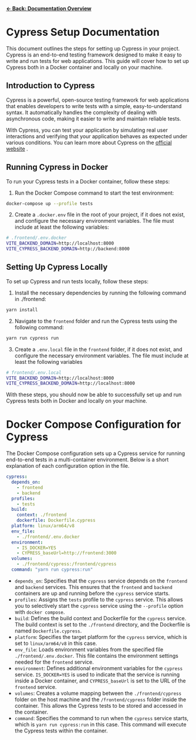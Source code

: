 [**&larr; Back: Documentation Overview**](../../../README.md#documentation-overview)

# Cypress Setup Documentation

This document outlines the steps for setting up Cypress in your project. Cypress is an end-to-end testing framework designed to make it easy to write and run tests for web applications. This guide will cover how to set up Cypress both in a Docker container and locally on your machine.
## Introduction to Cypress

Cypress is a powerful, open-source testing framework for web applications that enables developers to write tests with a simple, easy-to-understand syntax. It automatically handles the complexity of dealing with asynchronous code, making it easier to write and maintain reliable tests.

With Cypress, you can test your application by simulating real user interactions and verifying that your application behaves as expected under various conditions. You can learn more about Cypress on the [official website](https://www.cypress.io/) .
## Running Cypress in Docker

To run your Cypress tests in a Docker container, follow these steps: 
1. Run the Docker Compose command to start the test environment:

```bash
docker-compose up --profile tests
``` 
2. Create a `.docker.env` file in the root of your project, if it does not exist, and configure the necessary environment variables. The file must include at least the following variables:

```bash
# .frontend/.env.docker
VITE_BACKEND_DOMAIN=http://localhost:8000
VITE_CYPRESS_BACKEND_DOMAIN=http://backend:8000
```



## Setting Up Cypress Locally

To set up Cypress and run tests locally, follow these steps: 
1. Install the necessary dependencies by running the following command in ./frontend:

```bash 
yarn install
``` 
2. Navigate to the `frontend` folder and run the Cypress tests using the following command:

```bash
yarn run cypress run
``` 
3. Create a `.env.local` file in the `frontend` folder, if it does not exist, and configure the necessary environment variables. The file must include at least the following variables

```bash
# frontend/.env.local
VITE_BACKEND_DOMAIN=http://localhost:8000
VITE_CYPRESS_BACKEND_DOMAIN=http://localhost:8000
```

With these steps, you should now be able to successfully set up and run Cypress tests both in Docker and locally on your machine.


# Docker Compose Configuration for Cypress

The Docker Compose configuration sets up a Cypress service for running end-to-end tests in a multi-container environment. Below is a short explanation of each configuration option in the file.

```yaml
cypress:
  depends_on:
    - frontend
    - backend
  profiles:
    - tests
  build:
    context: ./frontend
    dockerfile: Dockerfile.cypress
  platform: linux/arm64/v8
  env_file:
    - ./frontend/.env.docker
  environment:
    - IS_DOCKER=YES
    - CYPRESS_baseUrl=http://frontend:3000
  volumes:
    - ./frontend/cypress:/frontend/cypress
  command: "yarn run cypress:run"
```

 
- `depends_on`: Specifies that the `cypress` service depends on the `frontend` and `backend` services. This ensures that the `frontend` and `backend` containers are up and running before the `cypress` service starts. 
- `profiles`: Assigns the `tests` profile to the `cypress` service. This allows you to selectively start the `cypress` service using the `--profile` option with `docker compose`. 
- `build`: Defines the build context and Dockerfile for the `cypress` service. The build context is set to the `./frontend` directory, and the Dockerfile is named `Dockerfile.cypress`. 
- `platform`: Specifies the target platform for the `cypress` service, which is set to `linux/arm64/v8` in this case. 
- `env_file`: Loads environment variables from the specified file `./frontend/.env.docker`. This file contains the environment settings needed for the `frontend` service. 
- `environment`: Defines additional environment variables for the `cypress` service. `IS_DOCKER=YES` is used to indicate that the service is running inside a Docker container, and `CYPRESS_baseUrl` is set to the URL of the `frontend` service. 
- `volumes`: Creates a volume mapping between the `./frontend/cypress` folder on the host machine and the `/frontend/cypress` folder inside the container. This allows the Cypress tests to be stored and accessed in the container. 
- `command`: Specifies the command to run when the `cypress` service starts, which is `yarn run cypress:run` in this case. This command will execute the Cypress tests within the container.
